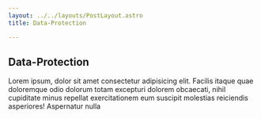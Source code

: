 ```yaml
---
layout: ../../layouts/PostLayout.astro
title: Data-Protection

---
```


## Data-Protection
Lorem ipsum, dolor sit amet consectetur adipisicing elit. Facilis itaque quae doloremque odio dolorum totam excepturi dolorem obcaecati, nihil cupiditate minus repellat exercitationem eum suscipit molestias reiciendis asperiores! Aspernatur nulla
